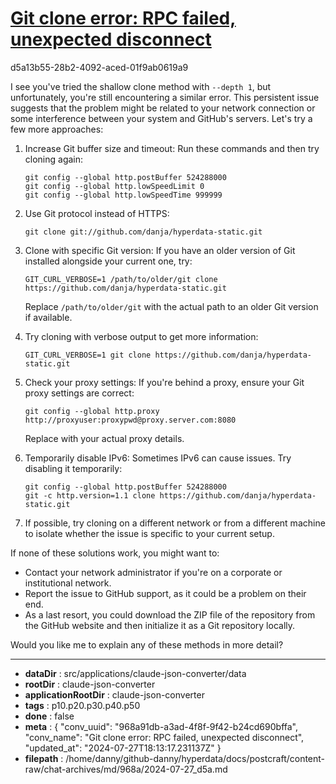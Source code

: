 # [Git clone error: RPC failed, unexpected disconnect](https://claude.ai/chat/968a91db-a3ad-4f8f-9f42-b24cd690bffa)

d5a13b55-28b2-4092-aced-01f9ab0619a9

 I see you've tried the shallow clone method with `--depth 1`, but unfortunately, you're still encountering a similar error. This persistent issue suggests that the problem might be related to your network connection or some interference between your system and GitHub's servers. Let's try a few more approaches:

1. Increase Git buffer size and timeout:
   Run these commands and then try cloning again:
   ```
   git config --global http.postBuffer 524288000
   git config --global http.lowSpeedLimit 0
   git config --global http.lowSpeedTime 999999
   ```

2. Use Git protocol instead of HTTPS:
   ```
   git clone git://github.com/danja/hyperdata-static.git
   ```

3. Clone with specific Git version:
   If you have an older version of Git installed alongside your current one, try:
   ```
   GIT_CURL_VERBOSE=1 /path/to/older/git clone https://github.com/danja/hyperdata-static.git
   ```
   Replace `/path/to/older/git` with the actual path to an older Git version if available.

4. Try cloning with verbose output to get more information:
   ```
   GIT_CURL_VERBOSE=1 git clone https://github.com/danja/hyperdata-static.git
   ```

5. Check your proxy settings:
   If you're behind a proxy, ensure your Git proxy settings are correct:
   ```
   git config --global http.proxy http://proxyuser:proxypwd@proxy.server.com:8080
   ```
   Replace with your actual proxy details.

6. Temporarily disable IPv6:
   Sometimes IPv6 can cause issues. Try disabling it temporarily:
   ```
   git config --global http.postBuffer 524288000
   git -c http.version=1.1 clone https://github.com/danja/hyperdata-static.git
   ```

7. If possible, try cloning on a different network or from a different machine to isolate whether the issue is specific to your current setup.

If none of these solutions work, you might want to:
- Contact your network administrator if you're on a corporate or institutional network.
- Report the issue to GitHub support, as it could be a problem on their end.
- As a last resort, you could download the ZIP file of the repository from the GitHub website and then initialize it as a Git repository locally.

Would you like me to explain any of these methods in more detail?

---

* **dataDir** : src/applications/claude-json-converter/data
* **rootDir** : claude-json-converter
* **applicationRootDir** : claude-json-converter
* **tags** : p10.p20.p30.p40.p50
* **done** : false
* **meta** : {
  "conv_uuid": "968a91db-a3ad-4f8f-9f42-b24cd690bffa",
  "conv_name": "Git clone error: RPC failed, unexpected disconnect",
  "updated_at": "2024-07-27T18:13:17.231137Z"
}
* **filepath** : /home/danny/github-danny/hyperdata/docs/postcraft/content-raw/chat-archives/md/968a/2024-07-27_d5a.md